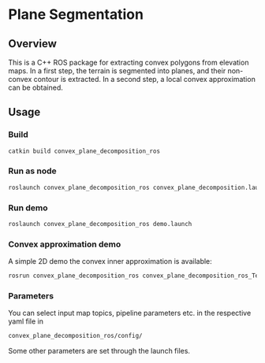 # Plane Segmentation

## Overview

This is a C++ ROS package for extracting convex polygons from elevation maps.
In a first step, the terrain is segmented into planes, and their non-convex contour is extracted.
In a second step, a local convex approximation can be obtained.

## Usage

### Build

```bash
catkin build convex_plane_decomposition_ros
```

### Run as node

```bash
roslaunch convex_plane_decomposition_ros convex_plane_decomposition.launch
```

### Run demo

```bash
roslaunch convex_plane_decomposition_ros demo.launch
```

### Convex approximation demo

A simple 2D demo the convex inner approximation is available:

```bash
rosrun convex_plane_decomposition_ros convex_plane_decomposition_ros_TestShapeGrowing
```

### Parameters

You can select input map topics, pipeline parameters etc. in the respective yaml file in

```bash
convex_plane_decomposition_ros/config/
```

Some other parameters are set through the launch files.
